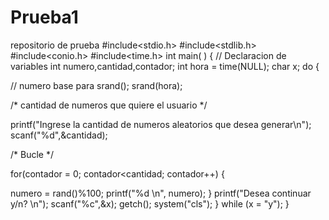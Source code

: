 # Prueba1
repositorio de prueba
#include<stdio.h>
#include<stdlib.h> 
#include<conio.h> 
#include<time.h> 
int main( )
{
 // Declaracion de variables
 int numero,cantidad,contador;
 int hora = time(NULL);
 char x;
 do
  {
  
 // numero base para srand();
 srand(hora);
 
 /* cantidad de numeros que quiere el usuario */
 
 printf("Ingrese la cantidad de numeros aleatorios que desea generar\n");
 scanf("%d",&cantidad);
 
 /* Bucle */
 
 for(contador = 0; contador<cantidad; contador++)
 {
 
 numero = rand()%100;
 printf("%d \n", numero);
 }
  printf("Desea continuar y/n? \n");
 scanf("%c",&x);
 getch(); 
 system("cls");
 } while (x = "y");
}
